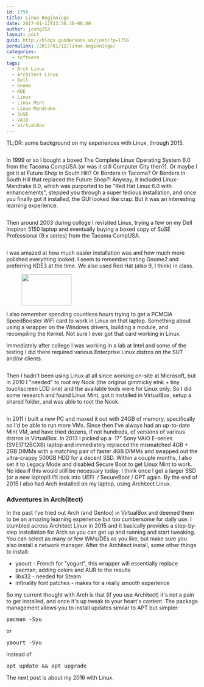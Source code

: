 ```yaml
---
id: 1756
title: Linux Beginnings
date: 2017-01-12T23:56:30-08:00
author: joshg253
layout: post
guid: http://blogs.gundersons.us/josh/?p=1756
permalink: /2017/01/12/linux-beginnings/
categories:
  - software
tags:
  - Arch Linux
  - Architect Linux
  - Dell
  - Gnome
  - KDE
  - Linux
  - Linux Mint
  - Linux-Mandrake
  - SuSE
  - VAIO
  - VirtualBox
---
```

<!-- wp:paragraph -->
<p> TL;DR: some background on my experiences with Linux, through 2015.</p>
<!-- /wp:paragraph -->

<!-- wp:image {"id":1770,"align":"center"} -->
<div class="wp-block-image"><figure class="aligncenter"><img src="http://blogs.gundersons.us/josh/wp-content/uploads/sites/2/2017/01/tclos6-257x300.jpg" alt="" class="wp-image-1770"/></figure></div>
<!-- /wp:image -->

<!-- wp:paragraph -->
<p>In 1999 or so I bought a boxed The Complete Linux Operating System 6.0 from the Tacoma CompUSA (or was it still Computer City then?). Or maybe I got it at Future Shop in South Hill? Or Borders in Tacoma? Or Borders in South Hill that replaced the Future Shop?! Anyway, it included Linux-Mandrake 6.0, which was purported to be "Red Hat Linux 6.0 with enhancements", stepped you through a super tedious installation, and once you finally got it installed, the GUI looked like crap. But it was an interesting learning experience.</p>
<!-- /wp:paragraph -->

<!-- wp:media-text {"mediaId":1962,"mediaType":"image"} -->
<div class="wp-block-media-text alignwide"><figure class="wp-block-media-text__media"><img src="https://blogs.gundersons.us/josh/wp-content/uploads/sites/2/2019/09/dell5150-1.gif" alt="" class="wp-image-1962"/></figure><div class="wp-block-media-text__content"><!-- wp:paragraph -->
<p>Then around 2003 during college I revisited Linux, trying a few on my Dell Inspiron 5150 laptop and eventually buying a boxed copy of SuSE Professional (9.x series) from the Tacoma CompUSA. </p>
<!-- /wp:paragraph --></div></div>
<!-- /wp:media-text -->

<!-- wp:media-text {"mediaPosition":"right","mediaId":1766,"mediaType":"image","mediaWidth":23} -->
<div class="wp-block-media-text alignwide has-media-on-the-right" style="grid-template-columns:auto 23%"><figure class="wp-block-media-text__media"><img src="http://blogs.gundersons.us/josh/wp-content/uploads/sites/2/2017/01/3899900650.03.LZZZZZZZ-241x300.jpg" alt="" class="wp-image-1766"/></figure><div class="wp-block-media-text__content"><!-- wp:paragraph -->
<p>I was amazed at how much easier installation was and how much more  polished everything looked. I seem to remember hating Gnome2 and  preferring KDE3 at the time. We also used Red Hat (also 9, I think) in  class. </p>
<!-- /wp:paragraph --></div></div>
<!-- /wp:media-text -->

<!-- wp:image {"id":1767,"align":"left","width":131,"height":82} -->
<div class="wp-block-image"><figure class="alignleft is-resized"><img src="http://blogs.gundersons.us/josh/wp-content/uploads/sites/2/2017/01/linksys-carte-pcmcia-wpc54gs-e1484287525757-300x187.jpg" alt="" class="wp-image-1767" width="131" height="82"/></figure></div>
<!-- /wp:image -->

<!-- wp:paragraph -->
<p>I also remember spending countless hours trying to get a PCMCIA SpeedBooster WiFi card to work in Linux on that laptop. Something about using a wrapper on the Windows drivers, building a module, and recompiling the Kernel. Not sure I ever got that card working in Linux.</p>
<!-- /wp:paragraph -->

<!-- wp:paragraph -->
<p>Immediately after college I was working in a lab at Intel and some of  the testing I did there required various Enterprise Linux distros on the  SUT and/or clients. </p>
<!-- /wp:paragraph -->

<!-- wp:media-text {"mediaId":1768,"mediaType":"image","mediaWidth":16} -->
<div class="wp-block-media-text alignwide" style="grid-template-columns:16% auto"><figure class="wp-block-media-text__media"><img src="http://blogs.gundersons.us/josh/wp-content/uploads/sites/2/2017/01/nook-s7g-800-e1484287607438-198x300.jpg" alt="" class="wp-image-1768"/></figure><div class="wp-block-media-text__content"><!-- wp:paragraph -->
<p>
Then I hadn't been using Linux at all since working on-site at 
Microsoft, but in 2010 I "needed" to root my Nook (the original gimmicky
 eInk + tiny touchscreen LCD one) and the available tools were for Linux
 only. So I did some research and found Linux Mint, got it installed in 
VirtualBox, setup a shared folder, and was able to root the Nook.

</p>
<!-- /wp:paragraph --></div></div>
<!-- /wp:media-text -->

<!-- wp:image {"id":1964,"align":"right"} -->
<div class="wp-block-image"><figure class="alignright"><img src="http://blogs.gundersons.us/josh/wp-content/uploads/sites/2/2019/09/1423936087_1208205534_o-e1569165405290-300x225.jpg" alt="" class="wp-image-1964"/></figure></div>
<!-- /wp:image -->

<!-- wp:paragraph -->
<p>In 2011 I built a new PC and maxed it out with 24GB of memory, specifically so I'd be able to run more VMs. Since then I've always had an up-to-date Mint VM, and have tried dozens, if not hundreds, of versions of various distros in VirtualBox. In 2013 I picked up a&nbsp; 17" Sony VAIO E-series (SVE1712BCXB) laptop and immediately replaced the mismatched 4GB + 2GB DIMMs with a matching pair of faster 4GB DIMMs and swapped out the ultra-crappy 500GB HDD for a decent SSD. Within a couple months, I also set it to Legacy Mode and disabled Secure Boot to get Linux Mint to work. No idea if this would still be necessary today. I think once I get a larger SSD (or a new laptop!) I'll look into UEFI&nbsp; / SecureBoot / GPT again. By the end of 2015 I also had Arch installed on my laptop, using Architect Linux.</p>
<!-- /wp:paragraph -->

<!-- wp:heading {"level":3} -->
<h3>Adventures in Arch(itect)</h3>
<!-- /wp:heading -->

<!-- wp:paragraph -->
<p>In the past I've tried out Arch (and Gentoo) in VirtualBox and deemed them to be an amazing learning experience but too cumbersome for daily use. I stumbled across Architect Linux in 2015 and it basically provides a step-by-step installation for Arch so you can get up and running and start tweaking. You can select as many or few WMs/DEs as you like, but make sure you also install a network manager. After the Architect install, some other things to install:</p>
<!-- /wp:paragraph -->

<!-- wp:list -->
<ul><li>yaourt - French for "yogurt", this wrapper will essentially replace pacman, adding colors and AUR to the results</li><li>libs32 - needed for Steam</li><li>infinality font patches - makes for a really smooth experience</li></ul>
<!-- /wp:list -->

<!-- wp:paragraph -->
<p>So my current thought with Arch is that (if you use Architect) it's not a pain to get installed, and once it's up tweak to your heart's content. The package management allows you to install updates similar to APT but simpler:</p>
<!-- /wp:paragraph -->

<!-- wp:preformatted -->
<pre class="wp-block-preformatted">pacman -Syu</pre>
<!-- /wp:preformatted -->

<!-- wp:paragraph -->
<p>or</p>
<!-- /wp:paragraph -->

<!-- wp:preformatted -->
<pre class="wp-block-preformatted">yaourt -Syu</pre>
<!-- /wp:preformatted -->

<!-- wp:paragraph -->
<p>instead of</p>
<!-- /wp:paragraph -->

<!-- wp:preformatted -->
<pre class="wp-block-preformatted">apt update &amp;&amp; apt upgrade</pre>
<!-- /wp:preformatted -->

<!-- wp:paragraph -->
<p>The next post is about my 2016 with Linux. <span style="border-radius: 2px; text-indent: 20px; width: auto; padding: 0px 4px 0px 0px; text-align: center; font: bold 11px/20px 'Helvetica Neue',Helvetica,sans-serif; color: #ffffff; background: #bd081c no-repeat scroll 3px 50% / 14px 14px; position: absolute; opacity: 1; z-index: 8675309; display: none; cursor: pointer;">Save</span> <span style="border-radius: 2px; text-indent: 20px; width: auto; padding: 0px 4px 0px 0px; text-align: center; font: bold 11px/20px 'Helvetica Neue',Helvetica,sans-serif; color: #ffffff; background: #bd081c  no-repeat scroll 3px 50% / 14px 14px; position: absolute; opacity: 1; z-index: 8675309; display: none; cursor: pointer;">Save</span></p>
<!-- /wp:paragraph -->

<!-- wp:paragraph -->
<p></p>
<!-- /wp:paragraph -->